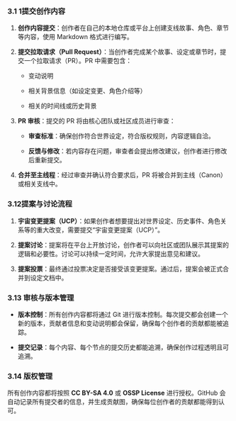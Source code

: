 ### **3.1 1提交创作内容**

1. **创作内容提交**：创作者在自己的本地仓库或平台上创建支线故事、角色、章节等内容，使用 Markdown 格式进行编写。
    
2. **提交拉取请求（Pull Request）**：当创作者完成某个故事、设定或章节时，提交一个拉取请求（PR）。PR 中需要包含：
    
    - 变动说明
        
    - 相关背景信息（如设定变更、角色介绍等）
        
    - 相关的时间线或历史背景
        
    
3. **PR 审核**：提交的 PR 将由核心团队或社区成员进行审查：
    
    - **审查标准**：确保创作符合世界设定，符合版权规则，内容逻辑自洽。
        
    - **反馈与修改**：若内容存在问题，审查者会提出修改建议，创作者进行修改后重新提交。
        
    
4. **合并至主线程**：经过审查并确认符合要求后，PR 将被合并到主线（Canon）或相关支线中。
    

  

### **3.12提案与讨论流程**

1. **宇宙变更提案（UCP）**：如果创作者想要提出对世界设定、历史事件、角色关系等的重大改变，需要提交“宇宙变更提案（UCP）”。
    
2. **提案讨论**：提案将在平台上开放讨论，创作者可以向社区或团队展示其提案的逻辑和必要性。讨论可以持续一定时间，允许大家提出意见和建议。
    
3. **提案投票**：最终通过投票决定是否接受该变更提案。通过后，提案会被正式合并到设定文档中。
    

  

### **3.13 审核与版本管理**

- **版本控制**：所有创作内容都将通过 Git 进行版本控制。每次提交都会创建一个新的版本，贡献者信息和变动说明都会保留，确保每个创作者的贡献都能被追踪。
    
- **提交记录**：每个内容、每个节点的提交历史都能追溯，确保创作过程透明且可追溯。
    

  

### **3.14 版权管理**

  

所有创作内容都将按照 **CC BY-SA 4.0** 或 **OSSP License** 进行授权。GitHub 会自动记录所有提交者的信息，并生成贡献图，确保每位创作者的贡献都能得到认可。